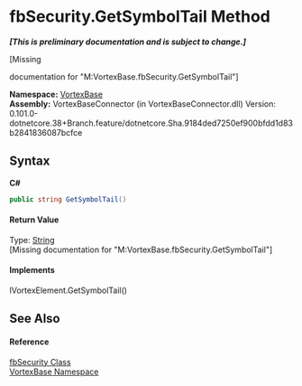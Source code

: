 # fbSecurity.GetSymbolTail Method 
 _**\[This is preliminary documentation and is subject to change.\]**_

\[Missing <summary> documentation for "M:VortexBase.fbSecurity.GetSymbolTail"\]

**Namespace:**&nbsp;<a href="N_VortexBase.md">VortexBase</a><br />**Assembly:**&nbsp;VortexBaseConnector (in VortexBaseConnector.dll) Version: 0.101.0-dotnetcore.38+Branch.feature/dotnetcore.Sha.9184ded7250ef900bfdd1d83b2841836087bcfce

## Syntax

**C#**<br />
``` C#
public string GetSymbolTail()
```


#### Return Value
Type: <a href="https://docs.microsoft.com/dotnet/api/system.string" target="_blank">String</a><br />\[Missing <returns> documentation for "M:VortexBase.fbSecurity.GetSymbolTail"\]

#### Implements
IVortexElement.GetSymbolTail()<br />

## See Also


#### Reference
<a href="T_VortexBase_fbSecurity.md">fbSecurity Class</a><br /><a href="N_VortexBase.md">VortexBase Namespace</a><br />